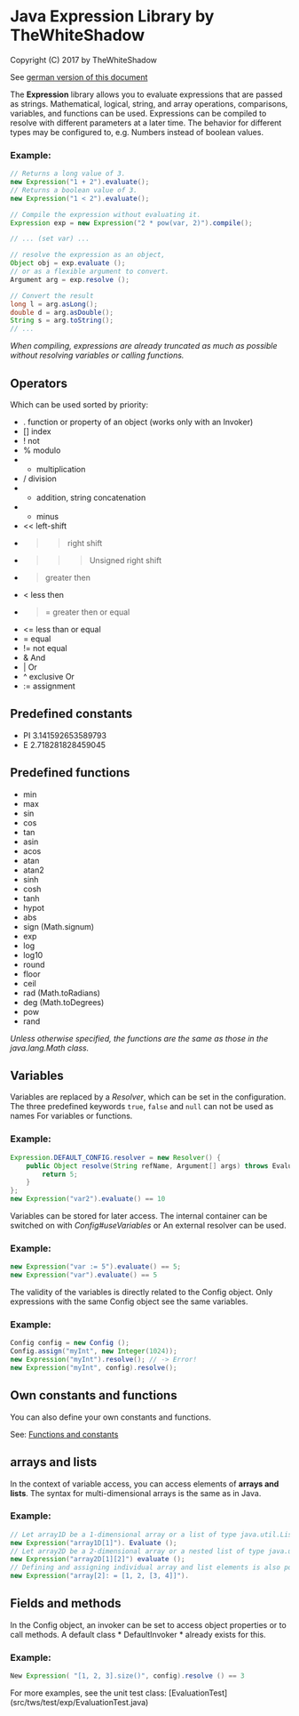# Java Expression Library by TheWhiteShadow
Copyright (C) 2017 by TheWhiteShadow

See [german version of this document](./README_de.md)

The **Expression** library allows you to evaluate expressions that are passed as strings.
Mathematical, logical, string, and array operations, comparisons, variables, and functions can be used.
Expressions can be compiled to resolve with different parameters at a later time.
The behavior for different types may be configured to, e.g. Numbers instead of boolean values.

### Example:
```Java
// Returns a long value of 3.
new Expression("1 + 2").evaluate();
// Returns a boolean value of 3.
new Expression("1 < 2").evaluate();
```

```Java
// Compile the expression without evaluating it.
Expression exp = new Expression("2 * pow(var, 2)").compile();

// ... (set var) ...

// resolve the expression as an object,
Object obj = exp.evaluate ();
// or as a flexible argument to convert.
Argument arg = exp.resolve ();

// Convert the result
long l = arg.asLong();
double d = arg.asDouble();
String s = arg.toString();
// ...
```
*When compiling, expressions are already truncated as much as possible without resolving variables or calling functions.*

## Operators
Which can be used sorted by priority:
 * .  function or property of an object (works only with an Invoker)
 * [] index
 * !  not
 * %  modulo
 * *  multiplication
 * /  division
 * +  addition, string concatenation
 * -  minus
 * << left-shift
 * >> right shift
 * >>> Unsigned right shift
 * >  greater then
 * <  less then
 * >= greater then or equal
 * <= less than or equal
 * =  equal
 * != not equal
 * &  And
 * |  Or
 * ^  exclusive Or
 * := assignment

## Predefined constants

 * PI 3.141592653589793
 * E  2.718281828459045

## Predefined functions

 * min
 * max
 * sin
 * cos
 * tan
 * asin
 * acos
 * atan
 * atan2
 * sinh
 * cosh
 * tanh
 * hypot
 * abs
 * sign (Math.signum)
 * exp
 * log
 * log10
 * round
 * floor
 * ceil
 * rad (Math.toRadians)
 * deg (Math.toDegrees)
 * pow
 * rand

*Unless otherwise specified, the functions are the same as those in the java.lang.Math class.*

## Variables
Variables are replaced by a *Resolver*, which can be set in the configuration.
The three predefined keywords `true`, `false` and `null` can not be used as names
For variables or functions.

### Example:
```Java
Expression.DEFAULT_CONFIG.resolver = new Resolver() {
	public Object resolve(String refName, Argument[] args) throws EvaluationException {
		return 5;
	}
};
new Expression("var2").evaluate() == 10
```

Variables can be stored for later access.
The internal container can be switched on with *Config#useVariables* or
An external resolver can be used.

### Example:
```Java
new Expression("var := 5").evaluate() == 5;
new Expression("var").evaluate() == 5
```

The validity of the variables is directly related to the Config object.
Only expressions with the same Config object see the same variables.

### Example:
```Java
Config config = new Config ();
Config.assign("myInt", new Integer(1024));
new Expression("myInt").resolve(); // -> Error!
new Expression("myInt", config).resolve();
```

## Own constants and functions
You can also define your own constants and functions.

See: [Functions and constants](./FunctionsAndConstants.md)

## arrays and lists
In the context of variable access, you can access elements of **arrays and lists**.
The syntax for multi-dimensional arrays is the same as in Java.

### Example:
```Java
// Let array1D be a 1-dimensional array or a list of type java.util.List:
new Expression("array1D[1]"). Evaluate ();
// Let array2D be a 2-dimensional array or a nested list of type java.util.List:
new Expression("array2D[1][2]") evaluate ();
// Defining and assigning individual array and list elements is also possible.
new Expression("array[2]: = [1, 2, [3, 4]]").
```

## Fields and methods
In the Config object, an invoker can be set to access object properties or to call methods.
A default class * DefaultInvoker * already exists for this.

### Example:
```Java
New Expression( "[1, 2, 3].size()", config).resolve () == 3
```

For more examples, see the unit test class: [EvaluationTest] (src/tws/test/exp/EvaluationTest.java)
